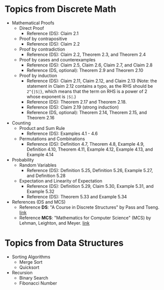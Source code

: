 
# Topics from Discrete Math

- Mathematical Proofs
  - Direct Proof 
    - Reference (DS): Claim 2.1
  - Proof by contrapositive 
    - Reference (DS): Claim 2.2
  - Proof by contradiction 
    - Reference (DS): Claim 2.2, Theorem 2.3, and Theorem 2.4
  - Proof by cases and counterexamples
    - Reference (DS): Claim 2.5, Claim 2.6, Claim 2.7, and Claim 2.8
    - Reference (DS, optional): Theorem 2.9 and Theorem 2.10
  - Proof by induction
    - Reference (DS): Claim 2.11, Claim 2.12, and Claim 2.13 (Note: the statement in Claim 2.12 contains a typo, as the RHS should be `2^{|S|}`, which means that the term on RHS is a power of 2 whose exponent is `|S|`.)
    - Reference (DS): Theorem 2.17 and Theorem 2.18.
    - Reference (DS): Claim 2.19 (strong induction)
    - Reference (DS, optional): Theorem 2.14, Theorem 2.15, and Theorem 2.16
- Counting    
  - Product and Sum Rule
    - Reference (DS): Examples 4.1 - 4.6
  - Permutations and Combinations
    - Reference (DS): Definition 4.7, Theorem 4.8, Example 4.9, Definition 4.10, Theorem 4.11, Example 4.12, Example 4.13, and Example 4.14
- Probability
  - Random Variables
    - Reference (DS): Definition 5.25, Definition 5.26, Example 5.27, and Definition 5.28
  - Expectation and Linearity of Expectation
    - Reference (DS): Definition 5.29, Claim 5.30, Example 5.31, and Example 5.32
    - Reference (DS): Theorem 5.33 and Example 5.34
- References (DS and MCS)  
  - Reference **DS**: "A Course in Discrete Structures" by Pass and Tseng. [link](https://courses.cs.cornell.edu/cs2800/2017sp/handouts/pass_tseng_discmath.pdf)
  - Reference **MCS**: "Mathematics for Computer Science" (MCS) by Lehman, Leighton, and Meyer. [link](https://courses.cs.cornell.edu/cs2800/2017fa/handouts/mcs.pdf)

# Topics from Data Structures
- Sorting Algorithms
  - Merge Sort
  - Quicksort
- Recursion
  - Binary Search
  - Fibonacci Number
